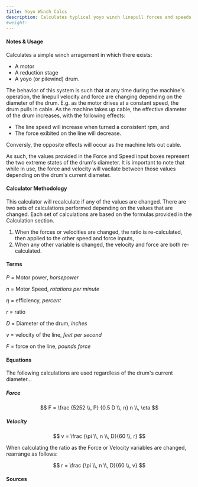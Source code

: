 ```yaml
---
title: Yoyo Winch Calcs
description: Calculates typlical yoyo winch linepull forces and speeds given various machine properties.
#weight:
---
```


#### Notes & Usage

Calculates a simple winch arragement in which there exists:

* A motor
* A reduction stage
* A yoyo (or pilewind) drum.

The behavior of this system is such that at any time during the machine's operation, the linepull velocity and force are changing depending on the diameter of the drum.  E.g. as the motor drives at a constant speed, the drum pulls in cable.  As the machine takes up cable, the effective diameter of the drum increases, with the following effects:

* The line speed will increase when turned a consistent rpm, and
* The force exibited on the line will decrease.

Conversly, the opposite effects will occur as the machine lets out cable.

As such, the values provided in the Force and Speed input boxes represent the two extreme states of the drum's diameter.  It is important to note that while in use, the force and velocity will vacilate between those values depending on the drum's current diameter.

#### Calculator Methodology

This calculator will recalculate if any of the values are changed.  There are two sets of calculations performed depending on the values that are changed.  Each set of calculations are based on the formulas provided in the Calculation section.

1. When the forces or velocities are changed, the ratio is re-calculated, then applied to the other speed and force inputs,
2. When any other variable is changed, the velocity and force are both re-calculated.

#### Terms

$P$ = Motor power, *horsepower*

$n$ = Motor Speed, *rotations per minute*

$\eta$ = efficiency, *percent*

$r$   = ratio

$D$ = Diameter of the drum, *inches*

$v$ = velocity of the line, *feet per second*

$F$ = force on the line, *pounds force*

#### Equations

The following calculations are used regardless of the drum's current diameter...

##### Force

$$ F = \frac {5252 \\, P} {0.5 D \\, n} n \\, \eta $$

##### Velocity

$$ v = \frac {\pi \\, n \\,  D}{60 \\, r} $$ 

When calculating the ratio as the Force or Velocity variables are changed, rearrange as follows:

$$ r = \frac {\pi \\, n \\, D}{60 \\, v} $$ 

#### Sources